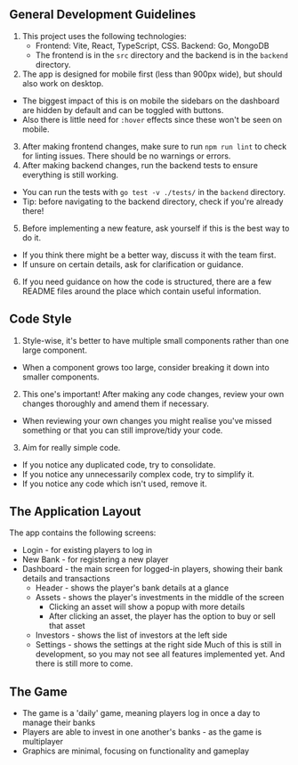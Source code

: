 
## General Development Guidelines

1. This project uses the following technologies:
   - Frontend: Vite, React, TypeScript, CSS. Backend: Go, MongoDB
   - The frontend is in the `src` directory and the backend is in the `backend` directory.
2. The app is designed for mobile first (less than 900px wide), but should also work on desktop.
  - The biggest impact of this is on mobile the sidebars on the dashboard are hidden by default and can be toggled with buttons.
  - Also there is little need for `:hover` effects since these won't be seen on mobile.
3. After making frontend changes, make sure to run `npm run lint` to check for linting issues. There should be no warnings or errors.
4. After making backend changes, run the backend tests to ensure everything is still working.
  - You can run the tests with `go test -v ./tests/` in the `backend` directory.
  - Tip: before navigating to the backend directory, check if you're already there!
5. Before implementing a new feature, ask yourself if this is the best way to do it.
  - If you think there might be a better way, discuss it with the team first.
  - If unsure on certain details, ask for clarification or guidance.
6. If you need guidance on how the code is structured, there are a few README files around the place which contain useful information.

## Code Style

1. Style-wise, it's better to have multiple small components rather than one large component.
  - When a component grows too large, consider breaking it down into smaller components.
2. This one's important! After making any code changes, review your own changes thoroughly and amend them if necessary.
  - When reviewing your own changes you might realise you've missed something or that you can still improve/tidy your code.
3. Aim for really simple code.
  - If you notice any duplicated code, try to consolidate.
  - If you notice any unnecessarily complex code, try to simplify it.
  - If you notice any code which isn't used, remove it.

## The Application Layout

The app contains the following screens:
- Login - for existing players to log in
- New Bank - for registering a new player
- Dashboard - the main screen for logged-in players, showing their bank details and transactions
  - Header - shows the player's bank details at a glance
  - Assets - shows the player's investments in the middle of the screen
    - Clicking an asset will show a popup with more details
    - After clicking an asset, the player has the option to buy or sell that asset
  - Investors - shows the list of investors at the left side
  - Settings - shows the settings at the right side
Much of this is still in development, so you may not see all features implemented yet. And there is still more to come.

## The Game

- The game is a 'daily' game, meaning players log in once a day to manage their banks
- Players are able to invest in one another's banks - as the game is multiplayer
- Graphics are minimal, focusing on functionality and gameplay
